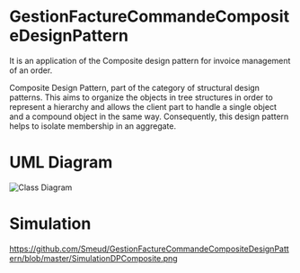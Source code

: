 # GestionFactureCommandeCompositeDesignPattern
It is an application of the Composite design pattern for invoice management of an order.

Composite Design Pattern, part of the category of structural design patterns. 
This aims to organize the objects in tree structures in order to represent a hierarchy 
and allows the client part to handle a single object and a compound object in the same way. 
Consequently, this design pattern helps to isolate membership in an aggregate.

# UML Diagram
![Class Diagram](https://github.com/Smeud/GestionFactureCommandeCompositeDesignPattern/blob/master/GestionFactureClassDiagramCompositeDesignPattern.png.jpg?raw=true "Title") 

# Simulation
https://github.com/Smeud/GestionFactureCommandeCompositeDesignPattern/blob/master/SimulationDPComposite.png
